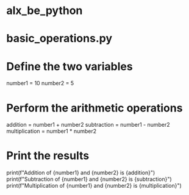 # alx_be_python
# basic_operations.py

# Define the two variables
number1 = 10
number2 = 5

# Perform the arithmetic operations
addition = number1 + number2
subtraction = number1 - number2
multiplication = number1 * number2

# Print the results
print(f"Addition of {number1} and {number2} is {addition}")
print(f"Subtraction of {number1} and {number2} is {subtraction}")
print(f"Multiplication of {number1} and {number2} is {multiplication}")
